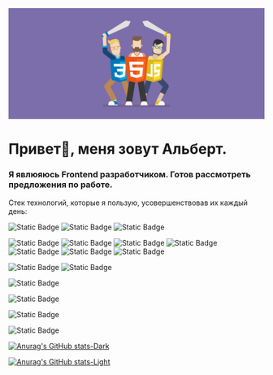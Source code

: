 
!['Header](https://github.com/Ddyadz01/Ddyadz01/blob/main/assets/Desktop_241207_1939.jpg)

<h1>Привет👋, меня зовут Альберт.</h1>
<h3>Я явлюяюсь Frontend разработчиком. Готов рассмотреть предложения по работе.</h3>

Стек технологий, которые я пользую, усовершенствовав их каждый день:

![Static Badge](https://img.shields.io/badge/-html-4d46bf?style=for-the-badge&logo=html5)
![Static Badge](https://img.shields.io/badge/-CSS-4d46bf?style=for-the-badge&logo=CSS3)
![Static Badge](https://img.shields.io/badge/-javascript-4d46bf?style=for-the-badge&logo=javascript)


![Static Badge](https://img.shields.io/badge/-Vite-4d46bf?style=for-the-badge&logo=vite)
![Static Badge](https://img.shields.io/badge/-React-4d46bf?style=for-the-badge&logo=react)
![Static Badge](https://img.shields.io/badge/-Redux-4d46bf?style=for-the-badge&logo=Redux)
![Static Badge](https://img.shields.io/badge/-axios-4d46bf?style=for-the-badge&logo=axios)
![Static Badge](https://img.shields.io/badge/-React%20Query%20|%20Tanstack%20Query-4d46bf?style=for-the-badge&logo=ReactQuery)
![Static Badge](https://img.shields.io/badge/-React%20Hook%20Form-4d46bf?style=for-the-badge&logo=ReactHookForm)
![Static Badge](https://img.shields.io/badge/-React%20Router-4d46bf?style=for-the-badge&logo=reactrouter)



![Static Badge](https://img.shields.io/badge/-Sass-4d46bf?style=for-the-badge&logo=sass)
![Static Badge](https://img.shields.io/badge/-Tailwind%20css-4d46bf?style=for-the-badge&logo=tailwindcss)

![Static Badge](https://img.shields.io/badge/-Lucide-4d46bf?style=for-the-badge&logo=lucide)

![Static Badge](https://img.shields.io/badge/-MongoDB-4d46bf?style=for-the-badge&logo=mongodb)

![Static Badge](https://img.shields.io/badge/-Github-4d46bf?style=for-the-badge&logo=Github)

![Static Badge](https://img.shields.io/badge/-Webstorm-4d46bf?style=for-the-badge&logo=webstorm)

 <!-- Темная тема -->
[![Anurag's GitHub stats-Dark](https://github-readme-stats.vercel.app/api?username=ddyadz01&show_icons=true&count_private=true&bg_color=0a0a0a&title_color=4493f8&hide_border=true&custom_title=Моя%20статистика%20Github:&text_color=4493f8&icon_color=4493f8)](https://github.com/ddyadz01/github-readme-stats#gh-dark-mode-only)
 <!-- Светлая тема -->
[![Anurag's GitHub stats-Light](https://github-readme-stats.vercel.app/api?username=ddyadz01&show_icons=true&bg_color=4d46bf&hide_border=true&custom_title=Моя%20статистика%20Github:&text_color=fff&icon_color=fff&title_color=fff)](https://github.com/ddyadz01/github-readme-stats#gh-light-mode-only)

<!-- [![Readme Card](https://github-readme-stats.vercel.app/api/pin/?username=ddyadz01&repo=domit-tut)](https://github.com/ddyadz01/domit-tut) -->
